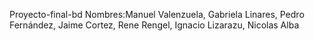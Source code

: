 Proyecto-final-bd
Nombres:Manuel Valenzuela, Gabriela Linares, Pedro Fernández, Jaime Cortez, Rene Rengel, Ignacio Lizarazu, Nicolas Alba